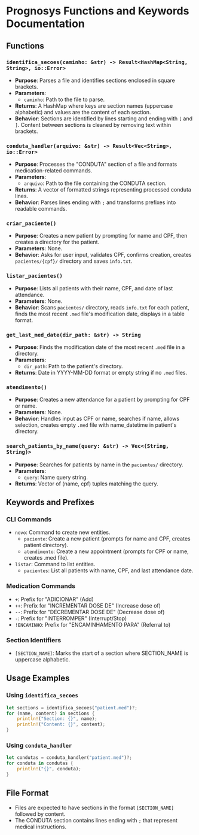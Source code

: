 # Prognosys Functions and Keywords Documentation

## Functions

### `identifica_secoes(caminho: &str) -> Result<HashMap<String, String>, io::Error>`
- **Purpose**: Parses a file and identifies sections enclosed in square brackets.
- **Parameters**:
  - `caminho`: Path to the file to parse.
- **Returns**: A HashMap where keys are section names (uppercase alphabetic) and values are the content of each section.
- **Behavior**: Sections are identified by lines starting and ending with `[` and `]`. Content between sections is cleaned by removing text within brackets.

### `conduta_handler(arquivo: &str) -> Result<Vec<String>, io::Error>`
- **Purpose**: Processes the "CONDUTA" section of a file and formats medication-related commands.
- **Parameters**:
  - `arquivo`: Path to the file containing the CONDUTA section.
- **Returns**: A vector of formatted strings representing processed conduta lines.
- **Behavior**: Parses lines ending with `;` and transforms prefixes into readable commands.

### `criar_paciente()`
- **Purpose**: Creates a new patient by prompting for name and CPF, then creates a directory for the patient.
- **Parameters**: None.
- **Behavior**: Asks for user input, validates CPF, confirms creation, creates `pacientes/{cpf}/` directory and saves `info.txt`.

### `listar_pacientes()`
- **Purpose**: Lists all patients with their name, CPF, and date of last attendance.
- **Parameters**: None.
- **Behavior**: Scans `pacientes/` directory, reads `info.txt` for each patient, finds the most recent `.med` file's modification date, displays in a table format.

### `get_last_med_date(dir_path: &str) -> String`
- **Purpose**: Finds the modification date of the most recent `.med` file in a directory.
- **Parameters**:
  - `dir_path`: Path to the patient's directory.
- **Returns**: Date in YYYY-MM-DD format or empty string if no `.med` files.

### `atendimento()`
- **Purpose**: Creates a new attendance for a patient by prompting for CPF or name.
- **Parameters**: None.
- **Behavior**: Handles input as CPF or name, searches if name, allows selection, creates empty `.med` file with name_datetime in patient's directory.

### `search_patients_by_name(query: &str) -> Vec<(String, String)>`
- **Purpose**: Searches for patients by name in the `pacientes/` directory.
- **Parameters**:
  - `query`: Name query string.
- **Returns**: Vector of (name, cpf) tuples matching the query.

## Keywords and Prefixes

### CLI Commands
- `novo`: Command to create new entities.
  - `paciente`: Create a new patient (prompts for name and CPF, creates patient directory).
  - `atendimento`: Create a new appointment (prompts for CPF or name, creates .med file).
- `listar`: Command to list entities.
  - `pacientes`: List all patients with name, CPF, and last attendance date.

### Medication Commands
- `+`: Prefix for "ADICIONAR" (Add)
- `++`: Prefix for "INCREMENTAR DOSE DE" (Increase dose of)
- `--`: Prefix for "DECREMENTAR DOSE DE" (Decrease dose of)
- `-`: Prefix for "INTERROMPER" (Interrupt/Stop)
- `!ENCAMINHO`: Prefix for "ENCAMINHAMENTO PARA" (Referral to)

### Section Identifiers
- `[SECTION_NAME]`: Marks the start of a section where SECTION_NAME is uppercase alphabetic.

## Usage Examples

### Using `identifica_secoes`
```rust
let sections = identifica_secoes("patient.med")?;
for (name, content) in sections {
    println!("Section: {}", name);
    println!("Content: {}", content);
}
```

### Using `conduta_handler`
```rust
let condutas = conduta_handler("patient.med")?;
for conduta in condutas {
    println!("{}", conduta);
}
```

## File Format
- Files are expected to have sections in the format `[SECTION_NAME]` followed by content.
- The CONDUTA section contains lines ending with `;` that represent medical instructions.